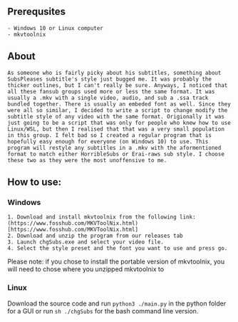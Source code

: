 ## Prerequsites
	- Windows 10 or Linux computer
    - mkvtoolnix

## About
	As someone who is fairly picky about his subtitles, something about SubsPleases subtitle's style just bugged me. It was probably the thicker outlines, but I can't really be sure. Anyways, I noticed that all these fansub groups used more or less the same format. It was usually a .mkv with a single video, audio, and sub a .ssa track bundled together. There is usually an embeded font as well. Since they were all so similar, I decided to write a script to change modify the subtitle style of any video with the same format. Origionally it was just going to be a script that was only for people who knew how to use Linux/WSL, but then I realised that that was a very small population in this group. I felt bad so I created a regular program that is hopefully easy enough for everyone (on Windows 10) to use. This program will restyle any subtitles in a .mkv with the aformentioned format to match either HorribleSubs or Erai-raws sub style. I choose these two as they were the most unoffensive to me.

## How to use:

### Windows

	1. Download and install mkvtoolnix from the following link: (https://www.fosshub.com/MKVToolNix.html)[https://www.fosshub.com/MKVToolNix.html]
	2. Download and unzip the program from our releases tab
	3. Launch chgSubs.exe and select your video file.
	4. Select the style preset and the font you want to use and press go.

Please note: if you chose to install the portable version of mkvtoolnix, you will need to chose where you unzipped mkvtoolnix to

### Linux

Download the source code and run `python3 ./main.py` in the python folder for a GUI or run `sh ./chgSubs` for the bash command line version.